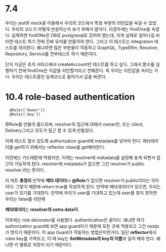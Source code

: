 # 7.4

우리는 jest와 mock을 이용해서 우리의 코드에서 특정 부분의 리턴값을 속일 수 있었다. 우리의 코드가 어떻게 반응하는지 보기 위해서 말이다. 이경우에는 findOne을 속였다. 실제하면 findONe은 DB로 postgresql로 갔어야 했는데, 이게 실제로 일어나길 바라면 테스트 하기 전에 진짜 유저를 만들어야 한다. 그리고 이 테스트는 Integration 테스트를 의미한다. 왜냐하면 많은 부분들이 작동하고 GraphQL, TypeERm, Resolver, Repository, Service를 전부테스트 하기 때문이다.

단지 지금은 츄저 서비스에서 createAccount만 테스트를 하고 싶다. 그래서 함수를 실행하기 전에 findOne은 이값을 리턴할거라고 전해준다. 즉 우리는 리턴값을 속이는 거다. 우리는 테스트중인 실제코드로 들어가서 값을 바꾼다.

# 10.4 role-based authentication

```
  @Role(['Owner'])
  @Role(['Any'])
```

@Role를 만들어 줌으로써, resolver의 접근에 대해서 owner만, 또는 client, Delivery그리고 모두가 접근 할 수 있게 만들었다.

이제 테스트 할수 있도록 authorization guard에 metadata를 넣어야 한다. 메타데이터를 get하기 위해서는 reflector class를 get해야한다.

이전에는 가드때문에 막혔지만, 이제는 resolver에 metadata를 설정해 놓게 되면서 접근이 가능하게 된다.
resolver에 metadata가 없으면 그건 resolver가 public resolver.라는 뜻이다.

이 파트 **총정리**
만약에 **메타 데이터**나 **@Role**가 없으면 resolver가 public이라는 의미이다. 그렇기 때문에 return true를 작성하게 된다. 만약에 메타데이터가 있으면, 우리는 user가 있기를 기대한다. 만약에 우리가 user를 기대하고 있는데 user를 찾지 못하면 우리는 false를 리턴해

**메타데이터**는 **resolver의 extra data다**.

이후에는 role decorator를 사용했다. authentication은 끝이다. 왜냐면 여기 authorization guard에 보면 app guard이기 때문에 모든 곳에 적용되고 그건 nestjs가 멋지기 때문이다. 이 app Guard가 작동하는 방법은이런거다. 일단 **reflector**에서 roles key를 가져오고, 이 때 key는 **SetMetadata의 key의 이름**과 일치 해야 한다. 왜냐면 키 밸류로 저장이 되기 때문이다.
